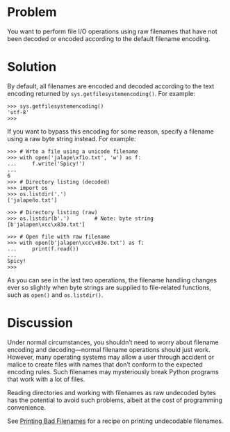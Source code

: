 # Problem

You want to perform file I/O operations using raw filenames that have not been decoded or encoded according to the default filename encoding.

# Solution

By default, all filenames are encoded and decoded according to the text encoding returned by `sys.getfilesystemencoding()`. For example:

```pycon
>>> sys.getfilesystemencoding()
'utf-8'
>>>
```

If you want to bypass this encoding for some reason, specify a filename using a raw byte string instead. For example:

```pycon
>>> # Wrte a file using a unicode filename
>>> with open('jalape\xf1o.txt', 'w') as f:
...     f.write('Spicy!')
...
6
>>> # Directory listing (decoded)
>>> import os
>>> os.listdir('.')
['jalapeño.txt']

>>> # Directory listing (raw)
>>> os.listdir(b'.')        # Note: byte string
[b'jalapen\xcc\x83o.txt']

>>> # Open file with raw filename
>>> with open(b'jalapen\xcc\x83o.txt') as f:
...     print(f.read())
...
Spicy!
>>>
```

As you can see in the last two operations, the filename handling changes ever so slightly when byte strings are supplied to file-related functions, such as `open()` and `os.listdir()`.

# Discussion

Under normal circumstances, you shouldn’t need to worry about filename encoding and decoding—​normal filename operations should just work. However, many operating systems may allow a user through accident or malice to create files with names that don’t conform to the expected encoding rules. Such filenames may mysteriously break Python programs that work with a lot of files.

Reading directories and working with filenames as raw undecoded bytes has the potential to avoid such problems, albeit at the cost of programming convenience.

See [Printing Bad Filenames](#bad_filenames) for a recipe on printing undecodable filenames.